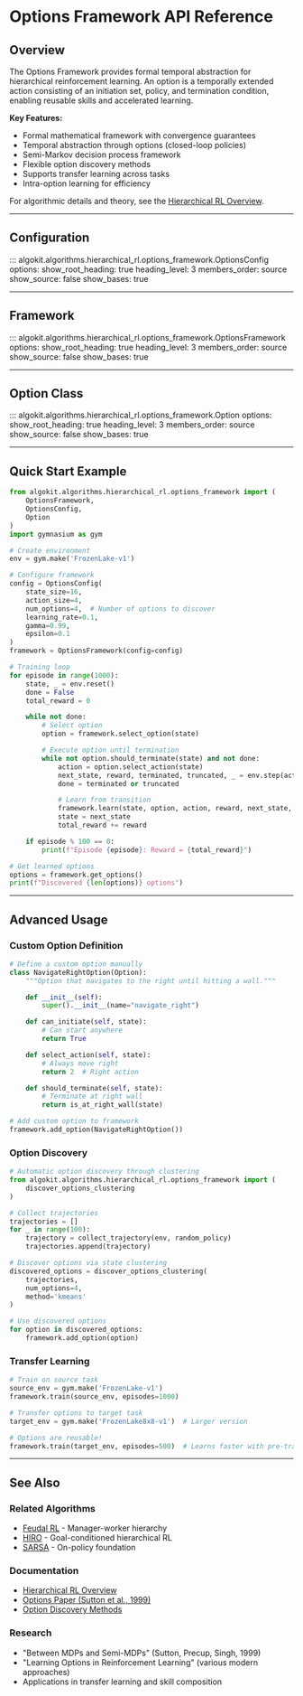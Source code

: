 # Options Framework API Reference

## Overview

The Options Framework provides formal temporal abstraction for hierarchical reinforcement learning. An option is a temporally extended action consisting of an initiation set, policy, and termination condition, enabling reusable skills and accelerated learning.

**Key Features:**
- Formal mathematical framework with convergence guarantees
- Temporal abstraction through options (closed-loop policies)
- Semi-Markov decision process framework
- Flexible option discovery methods
- Supports transfer learning across tasks
- Intra-option learning for efficiency

For algorithmic details and theory, see the [Hierarchical RL Overview](../../algorithms/hierarchical-rl/overview.md).

---

## Configuration

::: algokit.algorithms.hierarchical_rl.options_framework.OptionsConfig
    options:
      show_root_heading: true
      heading_level: 3
      members_order: source
      show_source: false
      show_bases: true

---

## Framework

::: algokit.algorithms.hierarchical_rl.options_framework.OptionsFramework
    options:
      show_root_heading: true
      heading_level: 3
      members_order: source
      show_source: false
      show_bases: true

---

## Option Class

::: algokit.algorithms.hierarchical_rl.options_framework.Option
    options:
      show_root_heading: true
      heading_level: 3
      members_order: source
      show_source: false
      show_bases: true

---

## Quick Start Example

```python
from algokit.algorithms.hierarchical_rl.options_framework import (
    OptionsFramework,
    OptionsConfig,
    Option
)
import gymnasium as gym

# Create environment
env = gym.make('FrozenLake-v1')

# Configure framework
config = OptionsConfig(
    state_size=16,
    action_size=4,
    num_options=4,  # Number of options to discover
    learning_rate=0.1,
    gamma=0.99,
    epsilon=0.1
)
framework = OptionsFramework(config=config)

# Training loop
for episode in range(1000):
    state, _ = env.reset()
    done = False
    total_reward = 0

    while not done:
        # Select option
        option = framework.select_option(state)

        # Execute option until termination
        while not option.should_terminate(state) and not done:
            action = option.select_action(state)
            next_state, reward, terminated, truncated, _ = env.step(action)
            done = terminated or truncated

            # Learn from transition
            framework.learn(state, option, action, reward, next_state, done)
            state = next_state
            total_reward += reward

    if episode % 100 == 0:
        print(f"Episode {episode}: Reward = {total_reward}")

# Get learned options
options = framework.get_options()
print(f"Discovered {len(options)} options")
```

---

## Advanced Usage

### Custom Option Definition

```python
# Define a custom option manually
class NavigateRightOption(Option):
    """Option that navigates to the right until hitting a wall."""

    def __init__(self):
        super().__init__(name="navigate_right")

    def can_initiate(self, state):
        # Can start anywhere
        return True

    def select_action(self, state):
        # Always move right
        return 2  # Right action

    def should_terminate(self, state):
        # Terminate at right wall
        return is_at_right_wall(state)

# Add custom option to framework
framework.add_option(NavigateRightOption())
```

### Option Discovery

```python
# Automatic option discovery through clustering
from algokit.algorithms.hierarchical_rl.options_framework import (
    discover_options_clustering
)

# Collect trajectories
trajectories = []
for _ in range(100):
    trajectory = collect_trajectory(env, random_policy)
    trajectories.append(trajectory)

# Discover options via state clustering
discovered_options = discover_options_clustering(
    trajectories,
    num_options=4,
    method='kmeans'
)

# Use discovered options
for option in discovered_options:
    framework.add_option(option)
```

### Transfer Learning

```python
# Train on source task
source_env = gym.make('FrozenLake-v1')
framework.train(source_env, episodes=1000)

# Transfer options to target task
target_env = gym.make('FrozenLake8x8-v1')  # Larger version

# Options are reusable!
framework.train(target_env, episodes=500)  # Learns faster with pre-trained options
```

---

## See Also

### Related Algorithms
- [Feudal RL](feudal-rl.md) - Manager-worker hierarchy
- [HIRO](hiro.md) - Goal-conditioned hierarchical RL
- [SARSA](../reinforcement-learning/sarsa.md) - On-policy foundation

### Documentation
- [Hierarchical RL Overview](../../algorithms/hierarchical-rl/overview.md)
- [Options Paper (Sutton et al., 1999)](http://www-anw.cs.umass.edu/~barto/courses/cs687/Sutton-Precup-Singh-AIJ99.pdf)
- [Option Discovery Methods](../../guides/option-discovery.md)

### Research
- "Between MDPs and Semi-MDPs" (Sutton, Precup, Singh, 1999)
- "Learning Options in Reinforcement Learning" (various modern approaches)
- Applications in transfer learning and skill composition
